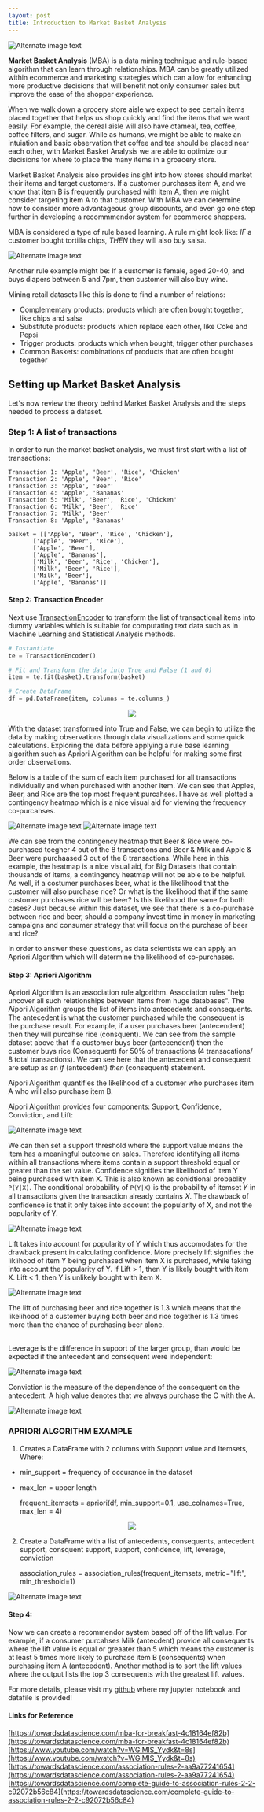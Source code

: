 ```yaml
---
layout: post
title: Introduction to Market Basket Analysis
---
```

![Alternate image text](/images/Intro_MBA/header_image.jpg)

**Market Basket Analysis** (MBA) is a data mining technique and rule-based algorithm that can learn through relationships.  MBA can be greatly utilized within ecommerce and marketing strategies which can allow for enhancing more productive decisions that will benefit not only consumer sales but improve the ease of the shopper experience. 

When we walk down a grocery store aisle we expect to see certain items placed together that helps us shop quickly and find the items that we want easily. For example, the cereal aisle will also have otameal, tea, coffee, coffee filters, and sugar. While as humans, we might be able to make an intuiation and basic observation that coffee and tea should be placed near each other, with Market Basket Analysis we are able to optimize our decisions for where to place the many items in a groacery store. 

Market Basket Analysis also provides insight into how stores should market their items and target customers. If a customer purchases item A, and we know that item B is frequently purchased with item A, then we might consider targeting item A to that customer. With MBA we can determine how to consider more advantageous group discounts, and even go one step further in developing a recommmendor system for ecommerce shoppers.

MBA is considered a type of rule based learning. A rule might look like: *IF* a customer bought tortilla chips, *THEN* they will also buy salsa.

![Alternate image text](/images/Intro_MBA/chips_salsa.png)


Another rule example might be: If a customer is female, aged 20-40, and buys diapers between 5 and 7pm, then customer will also buy wine.

Mining retail datasets like this is done to find a number of relations:
- Complementary products: products which are often bought together, like chips and salsa
- Substitute products: products which replace each other, like Coke and Pepsi
- Trigger products: products which when bought, trigger other purchases
- Common Baskets: combinations of products that are often bought together

## Setting up Market Basket Analysis
Let's now review the theory behind Market Basket Analysis and the steps needed to process a dataset.

### Step 1: A list of transactions

In order to run the market basket analysis, we must first start with a list of transactions: 
    
    Transaction 1: 'Apple', 'Beer', 'Rice', 'Chicken'
    Transaction 2: 'Apple', 'Beer', 'Rice' 
    Transaction 3: 'Apple', 'Beer'
    Transaction 4: 'Apple', 'Bananas'
    Transaction 5: 'Milk', 'Beer', 'Rice', 'Chicken'
    Transaction 6: 'Milk', 'Beer', 'Rice'
    Transaction 7: 'Milk', 'Beer'
    Transaction 8: 'Apple', 'Bananas'

    basket = [['Apple', 'Beer', 'Rice', 'Chicken'], 
           ['Apple', 'Beer', 'Rice'], 
           ['Apple', 'Beer'], 
           ['Apple', 'Bananas'], 
           ['Milk', 'Beer', 'Rice', 'Chicken'], 
           ['Milk', 'Beer', 'Rice'], 
           ['Milk', 'Beer'], 
           ['Apple', 'Bananas']]
 
#### Step 2: Transaction Encoder

Next use [TransactionEncoder](http://rasbt.github.io/mlxtend/user_guide/preprocessing/TransactionEncoder/) to transform the list of transactional items into dummy variables which is suitable for computating text data such as in Machine Learning and Statistical Analysis methods.

```python
# Instantiate
te = TransactionEncoder()

# Fit and Transform the data into True and False (1 and 0)
item = te.fit(basket).transform(basket)

# Create DataFrame
df = pd.DataFrame(item, columns = te.columns_)
```

<p align="center">
    <img src="/images/Intro_MBA/dummytable.png"/>
</p>

With the dataset transformed into True and False, we can begin to utilize the data by making observations through data visualizations and some quick calculations. Exploring the data before applying a rule base learning algorithm such as Apriori Algorithm can be helpful for making some first order observations.

Below is a table of the sum of each item purchased for all transactions individually and when purchased with another item. We can see that Apples, Beer, and Rice are the top most frequent purcahses. I have as well plotted a contingency heatmap which is a nice visual aid for viewing the frequency co-purcahses. 

![Alternate image text](/images/Intro_MBA/df2.png) 
![Alternate image text](/images/Intro_MBA/correlation.png)

We can see from the contingency heatmap that Beer & Rice were co-purchased toegher 4 out of the 8 transactions and Beer & Milk and Apple & Beer were purchaased 3 out of the 8 transactions. While here in this example, the heatmap is a nice visual aid, for Big Datasets that contain thousands of items, a contingency heatmap will not be able to be helpful. As well, if a costumer purchases beer, what is the likelihood that the customer will also purchase rice? Or what is the likelihood that if the same customer purchases rice will be beer? Is this likelihood the same for both cases? Just because within this dataset, we see that there is a co-purchase between rice and beer, should a company invest time in money in marketing campaigns and consumer strategy that will focus on the purchase of beer and rice? 

In order to answer these questions, as data scientists we can apply an Apriori Algorithm which will determine the likelihood of co-purchases.

#### Step 3: Apriori Algorithm

Apriori Algorithm is an association rule algorithm. Association rules "help uncover all such relationships between items from huge databases". The Aipori Algorithm groups the list of items into antecedents and consequents. The antecedent is what the customer purchased while the consequent is the purchase result. For example, if a user purchases  beer (antecendent) then they will purcahse rice (consquent). We can see from the sample dataset above that if a customer buys beer (antecendent) then the customer buys rice (Consequent) for 50% of transactions (4 transacations/ 8 total transactions). We can see here that the antecedent and consequent are setup as an *if* (antecedent) *then* (consequent) statement.

Aipori Algorithm quantifies the likelihood of a customer who purchases item A who will also purchase item B.

Aipori Algorithm provides four components: Support, Confidence, Conviction, and Lift:

![Alternate image text](/images/Intro_MBA/support.png)

We can then set a support threshold where the support value means the item has a meaningful outcome on sales. Therefore identifying all items within all transactions where items contain a support threshold equal or greater than the set value. Confidence signifies the likelihood of item Y being purchased with item X. This is also known as conidtional probablity  ``` P(Y|X)```. The conditional probability of ```P(Y|X)``` is the probability of itemset 𝑌 in all transactions given the transaction already contains 𝑋. The drawback of confidence is that it only takes into account the popularity of X, and not the popularity of Y.

![Alternate image text](/images/Intro_MBA/confidence.png)

Lift takes into account for popularity of Y which thus accomodates for the drawback present in calculating confidence. More precisely lift signifies the liklihood of item Y being purchased when item X is purchased, while taking into account the popularity of Y. If Lift > 1, then Y is likely bought with item X. Lift < 1, then Y is unlikely bought with item X.

![Alternate image text](/images/Intro_MBA/lift.png)

The lift of purchasing beer and rice together is 1.3 which means that the likelihood of a customer buying both beer and rice together is 1.3 times more than the chance of purchasing beer alone.<br/><br/>

Leverage is the difference in support of the larger group, than would be expected if the antecedent and consequent were independent: <br/>

![Alternate image text](/images/Intro_MBA/leverage.png)

Conviction is the measure of the dependence of the consequent on the antecedent: A high value denotes that we always purchase the C with the A. <br/>

![Alternate image text](/images/Intro_MBA/conviction.png)

### APRIORI ALGORITHM EXAMPLE

1. Creates a DataFrame with 2 columns with Support value and Itemsets, Where: 

- min_support = frequency of occurance in the dataset
- max_len = upper length 
    
    frequent_itemsets = apriori(df, min_support=0.1, use_colnames=True, max_len = 4)


<p align="center">
    <img src="/images/Intro_MBA/apriori.png"/>
</p>


2. Create a DataFrame with a list of antecedents, consequents, antecedent support, consquent support, support, confidence, lift, leverage, conviction
    
    association_rules = association_rules(frequent_itemsets, metric="lift", min_threshold=1)

![Alternate image text](/images/Intro_MBA/association_rule.png)


#### Step 4: 
Now we can create a recommendor system based off of the lift value. For example, if a consumer purcahses Milk (antecdent) provide all consequents where the lift value is equal or greaater than 5 which means the customer is at least 5 times more likely to purchase item B (consequents) when purchasing item A (antecedent). Another method is to sort the lift values where the output lists the top 3 consequents with the greatest lift values.

For more details, please visit my [github](https://github.com/avielrs/Market-Basket-Analysis) where my jupyter notebook and datafile is provided!



#### Links for Reference
[https://towardsdatascience.com/mba-for-breakfast-4c18164ef82b](https://towardsdatascience.com/mba-for-breakfast-4c18164ef82b)
[https://www.youtube.com/watch?v=WGlMlS_Yydk&t=8s](https://www.youtube.com/watch?v=WGlMlS_Yydk&t=8s)
[https://towardsdatascience.com/association-rules-2-aa9a77241654](https://towardsdatascience.com/association-rules-2-aa9a77241654)
[https://towardsdatascience.com/complete-guide-to-association-rules-2-2-c92072b56c84](https://towardsdatascience.com/complete-guide-to-association-rules-2-2-c92072b56c84)

